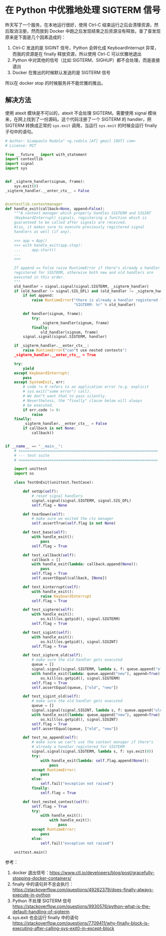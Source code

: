 # 在 Python 中优雅地处理 SIGTERM 信号

<!--
ID: 4aea06ae-b436-48fe-a140-1c380fb24ed7
Status: publish
Date: 2018-07-18T01:46:00
Modified: 2020-05-16T11:20:09
wp_id: 653
-->

昨天写了一个服务，在本地运行很好，使用 Ctrl-C 结束运行之后会清理资源，然后取消注册，然而放到 Docker 中跑之后发现结束之后资源没有释放。查了查发现原来是下面是几个因素造成的：

1. Ctrl-C 发送的是 SIGINT 信号，Python 会转化成 KeyboardInterrupt 异常，而我的资源是在 finally 释放资源，所以使用 Ctrl-C 可以优雅地退出
2. Python 中对其他的信号（比如 SIGTERM、SIGHUP）都不会处理，而是直接退出
3. Docker 在推出的时候默认发送的是 SIGTERM 信号

所以在 docker stop 的时候服务并不能优雅的推出。

## 解决方法

使用 atexit 模块是不可以的，atexit 不会处理 SIGTERM。需要使用 signal 模块来，在网上找到了一份源码。这个代码注册了一个 SIGTERM 的 handler，把 SIGTERM 转换成正常的 `sys.exit` 调用，当运行 `sys.exit` 的时候会运行 finally 子句中的语句。

```py
# Author: Giampaolo Rodola" <g.rodola [AT] gmail [DOT] com>
# License: MIT

from __future__ import with_statement
import contextlib
import signal
import sys


def _sigterm_handler(signum, frame):
    sys.exit(0)
_sigterm_handler.__enter_ctx__ = False


@contextlib.contextmanager
def handle_exit(callback=None, append=False):
    """A context manager which properly handles SIGTERM and SIGINT
    (KeyboardInterrupt) signals, registering a function which is
    guaranteed to be called after signals are received.
    Also, it makes sure to execute previously registered signal
    handlers as well (if any).

    >>> app = App()
    >>> with handle_exit(app.stop):
    ...     app.start()
    ...
    >>>

    If append == False raise RuntimeError if there"s already a handler
    registered for SIGTERM, otherwise both new and old handlers are
    executed in this order.
    """
    old_handler = signal.signal(signal.SIGTERM, _sigterm_handler)
    if (old_handler != signal.SIG_DFL) and (old_handler != _sigterm_handler):
        if not append:
            raise RuntimeError("there is already a handler registered for "
                               "SIGTERM: %r" % old_handler)

        def handler(signum, frame):
            try:
                _sigterm_handler(signum, frame)
            finally:
                old_handler(signum, frame)
        signal.signal(signal.SIGTERM, handler)

    if _sigterm_handler.__enter_ctx__:
        raise RuntimeError("can"t use nested contexts")
    _sigterm_handler.__enter_ctx__ = True

    try:
        yield
    except KeyboardInterrupt:
        pass
    except SystemExit, err:
        # code != 0 refers to an application error (e.g. explicit
        # sys.exit("some error") call).
        # We don"t want that to pass silently.
        # Nevertheless, the "finally" clause below will always
        # be executed.
        if err.code != 0:
            raise
    finally:
        _sigterm_handler.__enter_ctx__ = False
        if callback is not None:
            callback()


if __name__ == "__main__":
    # ===============================================================
    # --- test suite
    # ===============================================================

    import unittest
    import os

    class TestOnExit(unittest.TestCase):

        def setUp(self):
            # reset signal handlers
            signal.signal(signal.SIGTERM, signal.SIG_DFL)
            self.flag = None

        def tearDown(self):
            # make sure we exited the ctx manager
            self.assertTrue(self.flag is not None)

        def test_base(self):
            with handle_exit():
                pass
            self.flag = True

        def test_callback(self):
            callback = []
            with handle_exit(lambda: callback.append(None)):
                pass
            self.flag = True
            self.assertEqual(callback, [None])

        def test_kinterrupt(self):
            with handle_exit():
                raise KeyboardInterrupt
            self.flag = True

        def test_sigterm(self):
            with handle_exit():
                os.kill(os.getpid(), signal.SIGTERM)
            self.flag = True

        def test_sigint(self):
            with handle_exit():
                os.kill(os.getpid(), signal.SIGINT)
            self.flag = True

        def test_sigterm_old(self):
            # make sure the old handler gets executed
            queue = []
            signal.signal(signal.SIGTERM, lambda s, f: queue.append("old"))
            with handle_exit(lambda: queue.append("new"), append=True):
                os.kill(os.getpid(), signal.SIGTERM)
            self.flag = True
            self.assertEqual(queue, ["old", "new"])

        def test_sigint_old(self):
            # make sure the old handler gets executed
            queue = []
            signal.signal(signal.SIGINT, lambda s, f: queue.append("old"))
            with handle_exit(lambda: queue.append("new"), append=True):
                os.kill(os.getpid(), signal.SIGINT)
            self.flag = True
            self.assertEqual(queue, ["old", "new"])

        def test_no_append(self):
            # make sure we can"t use the context manager if there"s
            # already a handler registered for SIGTERM
            signal.signal(signal.SIGTERM, lambda s, f: sys.exit(0))
            try:
                with handle_exit(lambda: self.flag.append(None)):
                    pass
            except RuntimeError:
                pass
            else:
                self.fail("exception not raised")
            finally:
                self.flag = True

        def test_nested_context(self):
            self.flag = True
            try:
                with handle_exit():
                    with handle_exit():
                        pass
            except RuntimeError:
                pass
            else:
                self.fail("exception not raised")

    unittest.main()
```



参考：

1. docker 退出信号：https://www.ctl.io/developers/blog/post/gracefully-stopping-docker-containers/
2. finally 中的语句并不总会执行：https://stackoverflow.com/questions/49262379/does-finally-always-execute-in-python
3. Python 不处理 SIGTERM 信号 https://stackoverflow.com/questions/9930576/python-what-is-the-default-handling-of-sigterm
4. sys.exit 也会运行 finally 中的语句 https://stackoverflow.com/questions/7709411/why-finally-block-is-executing-after-calling-sys-exit0-in-except-block